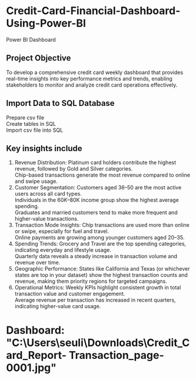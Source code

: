 # Credit-Card-Financial-Dashboard-Using-Power-BI
Power BI Dashboard
## Project Objective
To develop a comprehensive credit card weekly dashboard that provides real-time insights into key performance metrics and trends, enabling stakeholders to monitor and analyze credit card operations effectively.
## Import Data to SQL Database
Prepare csv file </br>
Create tables in SQL </br>
Import csv file into SQL </br>
## Key insights include
1.	Revenue Distribution: Platinum card holders contribute the highest revenue, followed by Gold and Silver categories. </br>Chip-based transactions generate the most revenue compared to online and swipe usage.
2.	Customer Segmentation: Customers aged 36–50 are the most active users across all card types. </br> Individuals in the $60K–$80K income group show the highest average spending. </br> Graduates and married customers tend to make more frequent and higher-value transactions.
3.	Transaction Mode Insights: Chip transactions are used more than online or swipe, especially for fuel and travel. </br> Online payments are growing among younger customers aged 20–35.
4.	Spending Trends: Grocery and Travel are the top spending categories, indicating everyday and lifestyle usage. </br> Quarterly data reveals a steady increase in transaction volume and revenue over time.
5.	Geographic Performance: States like California and Texas (or whichever states are top in your dataset) show the highest transaction counts and revenue, making them priority regions for targeted campaigns.
6.	Operational Metrics: Weekly KPIs highlight consistent growth in total transaction value and customer engagement. </br> Average revenue per transaction has increased in recent quarters, indicating higher-value card usage.
# Dashboard: "C:\Users\seuli\Downloads\Credit_Card_Report- Transaction_page-0001.jpg"

